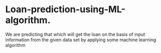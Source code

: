 # Loan-prediction-using-ML-algorithm.
We are predicting that which will get the loan on the basis of input information from the given data set  by applying some machine learning algorithm
